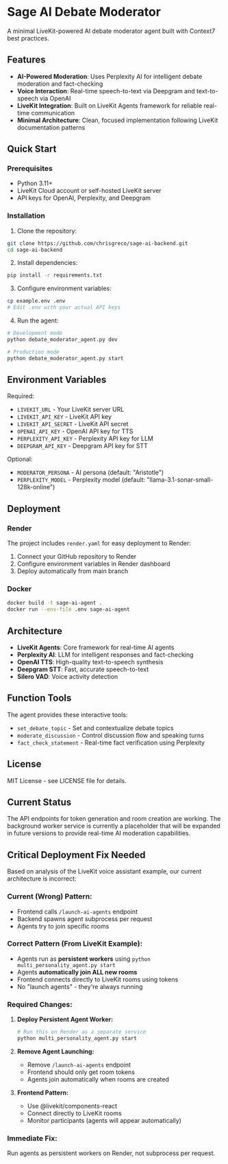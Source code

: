 # Sage AI Debate Moderator

A minimal LiveKit-powered AI debate moderator agent built with Context7 best practices.

## Features

- **AI-Powered Moderation**: Uses Perplexity AI for intelligent debate moderation and fact-checking
- **Voice Interaction**: Real-time speech-to-text via Deepgram and text-to-speech via OpenAI
- **LiveKit Integration**: Built on LiveKit Agents framework for reliable real-time communication
- **Minimal Architecture**: Clean, focused implementation following LiveKit documentation patterns

## Quick Start

### Prerequisites

- Python 3.11+
- LiveKit Cloud account or self-hosted LiveKit server
- API keys for OpenAI, Perplexity, and Deepgram

### Installation

1. Clone the repository:
```bash
git clone https://github.com/chrisgreco/sage-ai-backend.git
cd sage-ai-backend
```

2. Install dependencies:
```bash
pip install -r requirements.txt
```

3. Configure environment variables:
```bash
cp example.env .env
# Edit .env with your actual API keys
```

4. Run the agent:
```bash
# Development mode
python debate_moderator_agent.py dev

# Production mode  
python debate_moderator_agent.py start
```

## Environment Variables

Required:
- `LIVEKIT_URL` - Your LiveKit server URL
- `LIVEKIT_API_KEY` - LiveKit API key
- `LIVEKIT_API_SECRET` - LiveKit API secret
- `OPENAI_API_KEY` - OpenAI API key for TTS
- `PERPLEXITY_API_KEY` - Perplexity API key for LLM
- `DEEPGRAM_API_KEY` - Deepgram API key for STT

Optional:
- `MODERATOR_PERSONA` - AI persona (default: "Aristotle")
- `PERPLEXITY_MODEL` - Perplexity model (default: "llama-3.1-sonar-small-128k-online")

## Deployment

### Render

The project includes `render.yaml` for easy deployment to Render:

1. Connect your GitHub repository to Render
2. Configure environment variables in Render dashboard
3. Deploy automatically from main branch

### Docker

```bash
docker build -t sage-ai-agent .
docker run --env-file .env sage-ai-agent
```

## Architecture

- **LiveKit Agents**: Core framework for real-time AI agents
- **Perplexity AI**: LLM for intelligent responses and fact-checking
- **OpenAI TTS**: High-quality text-to-speech synthesis
- **Deepgram STT**: Fast, accurate speech-to-text
- **Silero VAD**: Voice activity detection

## Function Tools

The agent provides these interactive tools:

- `set_debate_topic` - Set and contextualize debate topics
- `moderate_discussion` - Control discussion flow and speaking turns
- `fact_check_statement` - Real-time fact verification using Perplexity

## License

MIT License - see LICENSE file for details.

## Current Status

The API endpoints for token generation and room creation are working. The background worker service is currently a placeholder that will be expanded in future versions to provide real-time AI moderation capabilities.

## Critical Deployment Fix Needed

Based on analysis of the LiveKit voice assistant example, our current architecture is incorrect:

### Current (Wrong) Pattern:
- Frontend calls `/launch-ai-agents` endpoint
- Backend spawns agent subprocess per request
- Agents try to join specific rooms

### Correct Pattern (From LiveKit Example):
- Agents run as **persistent workers** using `python multi_personality_agent.py start`
- Agents **automatically join ALL new rooms**
- Frontend connects directly to LiveKit rooms using tokens
- No "launch agents" - they're always running

### Required Changes:

1. **Deploy Persistent Agent Worker:**
   ```bash
   # Run this on Render as a separate service
   python multi_personality_agent.py start
   ```

2. **Remove Agent Launching:**
   - Remove `/launch-ai-agents` endpoint
   - Frontend should only get room tokens
   - Agents join automatically when rooms are created

3. **Frontend Pattern:**
   - Use @livekit/components-react
   - Connect directly to LiveKit rooms
   - Monitor participants (agents will appear automatically)

### Immediate Fix:
Run agents as persistent workers on Render, not subprocess per request. 